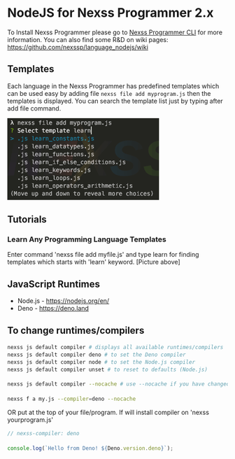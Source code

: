 # NodeJS for Nexss Programmer 2.x

To Install Nexss Programmer please go to [Nexss Programmer CLI](https://github.com/nexssp/cli#readme) for more information.
You can also find some R&D on wiki pages: <https://github.com/nexssp/language_nodejs/wiki>

## Templates

Each language in the Nexss Programmer has predefined templates which can be used easy by adding file `nexss file add myprogram.js` then the templates is displayed. You can search the template list just by typing after add file command.

![Example of template display](nexssProgrammer-SelectTemplateExampleCLI.png)

## Tutorials

### Learn Any Programming Language Templates

Enter command 'nexss file add myfile.js'
and type learn for finding templates which starts with 'learn' keyword. [Picture above]

## JavaScript Runtimes

- Node.js - <https://nodejs.org/en/>
- Deno - <https://deno.land>

## To change runtimes/compilers

```sh
nexss js default compiler # displays all available runtimes/compilers
nexss js default compiler deno # to set the Deno compiler
nexss js default compiler node # to set the Node.js compiler
nexss js default compiler unset # to reset to defaults (Node.js)

nexss js default compiler --nocache # use --nocache if you have changed configuration files manually

nexss f a my.js --compiler=deno --nocache
```

OR put at the top of your file/program. If will install compiler on 'nexss yourprogram.js'

```js
// nexss-compiler: deno

console.log(`Hello from Deno! ${Deno.version.deno}`);
```
